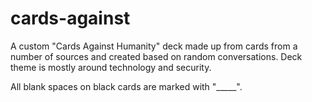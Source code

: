 # cards-against

A custom "Cards Against Humanity" deck made up from cards from a number of sources and created based on random conversations.
Deck theme is mostly around technology and security.


All blank spaces on black cards are marked with "_____".